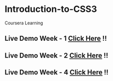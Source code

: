 # Introduction-to-CSS3
Coursera Learning


## Live Demo Week - 1  [Click Here](https://ruchirtoshniwal.github.io/Introduction-to-CSS3/week1/) !!

## Live Demo Week - 2  [Click Here](https://ruchirtoshniwal.github.io/Introduction-to-CSS3/week2/) !!

## Live Demo Week - 4  [Click Here](https://ruchirtoshniwal.github.io/Introduction-to-CSS3/week4/teams.html) !!
